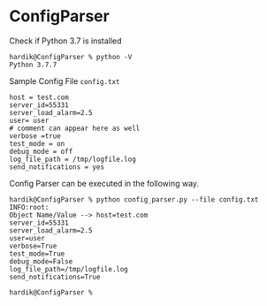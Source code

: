 # ConfigParser

Check if Python 3.7 is installed

```
hardik@ConfigParser % python -V
Python 3.7.7
```

Sample Config File `config.txt`
```
host = test.com
server_id=55331
server_load_alarm=2.5
user= user
# comment can appear here as well
verbose =true
test_mode = on
debug_mode = off
log_file_path = /tmp/logfile.log
send_notifications = yes
```

Config Parser can be executed in the following way.
```
hardik@ConfigParser % python config_parser.py --file config.txt
INFO:root:
Object Name/Value --> host=test.com
server_id=55331
server_load_alarm=2.5
user=user
verbose=True
test_mode=True
debug_mode=False
log_file_path=/tmp/logfile.log
send_notifications=True

hardik@ConfigParser %
```
